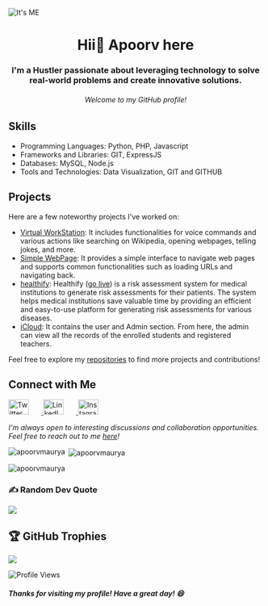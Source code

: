 ![It's ME](https://iili.io/HP917HJ.png)
<h1 align="center">Hii👋 Apoorv here</h1>
<h3 align="center">I'm a Hustler passionate about leveraging technology to solve real-world problems and create innovative solutions.</h3>
<h6 align="center"> Welcome to my GitHub profile!</h6>

## Skills

- Programming Languages: Python, PHP, Javascript 
- Frameworks and Libraries: GIT, ExpressJS
- Databases: MySQL, Node.js
- Tools and Technologies: Data Visualization, GIT and GITHUB

## Projects

Here are a few noteworthy projects I've worked on:

- [Virtual WorkStation](https://github.com/apoorvmaurya/WorkStation-Virtual-Assistant-): It includes functionalities for voice commands and various actions like searching on Wikipedia, opening webpages, telling jokes, and more.
- [Simple WebPage](https://github.com/apoorvmaurya/Python-WebPage): It provides a simple interface to navigate web pages and supports common functionalities such as loading URLs and navigating back.
- [healthify](https://github.com/apoorvmaurya/healthify): Healthify ([go live](https://apoorvmaurya.github.io/healthify/)) is a risk assessment system for medical institutions to generate risk assessments for their patients. The system helps medical institutions save valuable time by providing an efficient and easy-to-use platform for generating risk assessments for various diseases.
- [iCloud](https://github.com/apoorvmaurya/iCloud):  It contains the user and Admin section. From here, the admin can view all the records of the enrolled students and registered teachers.

Feel free to explore my [repositories](https://github.com/apoorvmaurya?tab=repositories) to find more projects and contributions!

## Connect with Me
<p align="left">
  <a href="https://twitter.com/Apoorv55248522" target="_blank">
    <img src="https://raw.githubusercontent.com/rahuldkjain/github-profile-readme-generator/master/src/images/icons/Social/twitter.svg" alt="Twitter" height="30" width="40" style="margin-right: 25px;" />
  </a>
  <a href="https://www.linkedin.com/in/apoorv-maurya2506/" target="_blank">
    <img src="https://raw.githubusercontent.com/rahuldkjain/github-profile-readme-generator/master/src/images/icons/Social/linked-in-alt.svg" alt="LinkedIn" height="30" width="40" style="margin-right: 25px;" />
  </a>
  <a href="https://www.instagram.com/apoorv_06/" target="_blank">
    <img src="https://raw.githubusercontent.com/rahuldkjain/github-profile-readme-generator/master/src/images/icons/Social/instagram.svg" alt="Instagram" height="30" width="40" style="margin-right: 25px;" />
  </a>
</p>

*I'm always open to interesting discussions and collaboration opportunities. Feel free to reach out to me [here](https://linktr.ee/ap00rv)!*

<p><img align="left" src="https://github-readme-stats.vercel.app/api/top-langs?username=apoorvmaurya&&theme=onedark&hide_border=true&include_all_commits=false&count_private=false&layout=compact" alt="apoorvmaurya" /></p>

<p>&nbsp;<img align="center" src="https://github-readme-stats.vercel.app/api?username=apoorvmaurya&theme=onedark&no-frame=true&no-bg=true&margin-w=4" alt="apoorvmaurya" /></p>

<p><img align="center" src="https://github-readme-streak-stats.herokuapp.com/?user=apoorvmaurya&theme=onedark&hide_border=true" alt="apoorvmaurya" /></p>

### ✍️ Random Dev Quote
![](https://quotes-github-readme.vercel.app/api?type=horizontal&theme=gruvbox)

## 🏆 GitHub Trophies
![](https://github-profile-trophy.vercel.app/?username=apoorvmaurya&theme=onedark&no-frame=true&no-bg=true&margin-w=4)

![Profile Views](https://komarev.com/ghpvc/?username=apoorvmaurya)

##### *Thanks for visiting my profile! Have a great day! 😄*
